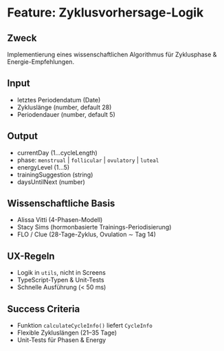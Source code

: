# Feature: Zyklusvorhersage-Logik

## Zweck
Implementierung eines wissenschaftlichen Algorithmus für Zyklusphase & Energie-Empfehlungen.

## Input
- letztes Periodendatum (Date)  
- Zykluslänge (number, default 28)  
- Periodendauer (number, default 5)  

## Output
- currentDay (1…cycleLength)  
- phase: `menstrual` | `follicular` | `ovulatory` | `luteal`  
- energyLevel (1…5)  
- trainingSuggestion (string)  
- daysUntilNext (number)  

## Wissenschaftliche Basis
- Alissa Vitti (4-Phasen-Modell)  
- Stacy Sims (hormonbasierte Trainings-Periodisierung)  
- FLO / Clue (28-Tage-Zyklus, Ovulation ∼ Tag 14)  

## UX-Regeln
- Logik in `utils`, nicht in Screens  
- TypeScript-Typen & Unit-Tests  
- Schnelle Ausführung (< 50 ms)  

## Success Criteria
- Funktion `calculateCycleInfo()` liefert `CycleInfo`  
- Flexible Zykluslängen (21–35 Tage)  
- Unit-Tests für Phasen & Energy  